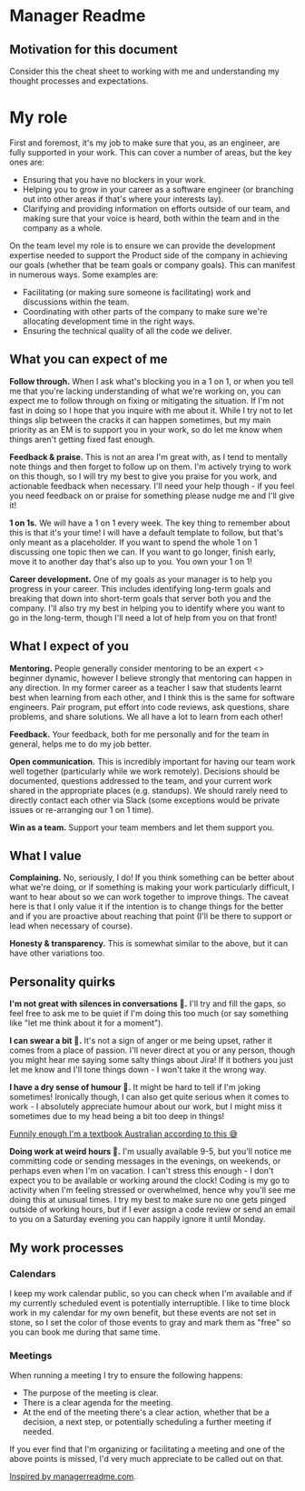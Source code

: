 # Manager Readme

## Motivation for this document

Consider this the cheat sheet to working with me and understanding my thought processes and expectations.

# My role

First and foremost, it's my job to make sure that you, as an engineer, are fully supported in your work. This can cover a number of areas, but the key ones are:

- Ensuring that you have no blockers in your work.
- Helping you to grow in your career as a software engineer (or branching out into other areas if that's where your interests lay).
- Clarifying and providing information on efforts outside of our team, and making sure that your voice is heard, both within the team and in the company as a whole.

On the team level my role is to ensure we can provide the development expertise needed to support the Product side of the company in achieving our goals (whether that be team goals or company goals). This can manifest in numerous ways. Some examples are:

- Facilitating (or making sure someone is facilitating) work and discussions within the team.
- Coordinating with other parts of the company to make sure we're allocating development time in the right ways.
- Ensuring the technical quality of all the code we deliver.

## What you can expect of me

**Follow through.** When I ask what's blocking you in a 1 on 1, or when you tell me that you're lacking understanding of what we're working on, you can expect me to follow through on fixing or mitigating the situation. If I'm not fast in doing so I hope that you inquire with me about it. While I try not to let things slip between the cracks it can happen sometimes, but my main priority as an EM is to support you in your work, so do let me know when things aren't getting fixed fast enough.

**Feedback & praise.** This is not an area I'm great with, as I tend to mentally note things and then forget to follow up on them. I'm actively trying to work on this though, so I will try my best to give you praise for you work, and actionable feedback when necessary. I'll need your help though - if you feel you need feedback on or praise for something please nudge me and I'll give it!

**1 on 1s.** We will have a 1 on 1 every week. The key thing to remember about this is that it's your time! I will have a default template to follow, but that's only meant as a placeholder. If you want to spend the whole 1 on 1 discussing one topic then we can. If you want to go longer, finish early, move it to another day that's also up to you. You own your 1 on 1!

**Career development.** One of my goals as your manager is to help you progress in your career. This includes identifying long-term goals and breaking that down into short-term goals that server both you and the company. I'll also try my best in helping you to identify where you want to go in the long-term, though I'll need a lot of help from you on that front!

## What I expect of you

**Mentoring.** People generally consider mentoring to be an expert <> beginner dynamic, however I believe strongly that mentoring can happen in any direction. In my former career as a teacher I saw that students learnt best when learning from each other, and I think this is the same for software engineers. Pair program, put effort into code reviews, ask questions, share problems, and share solutions. We all have a lot to learn from each other!

**Feedback.** Your feedback, both for me personally and for the team in general, helps me to do my job better.

**Open communication.** This is incredibly important for having our team work well together (particularly while we work remotely). Decisions should be documented, questions addressed to the team, and your current work shared in the appropriate places (e.g. standups). We should rarely need to directly contact each other via Slack (some exceptions would be private issues or re-arranging our 1 on 1 time).

**Win as a team.** Support your team members and let them support you.

## What I value

**Complaining.** No, seriously, I do! If you think something can be better about what we're doing, or if something is making your work particularly difficult, I want to hear about so we can work together to improve things. The caveat here is that I only value it if the intention is to change things for the better and if you are proactive about reaching that point (I'll be there to support or lead when necessary of course).

**Honesty & transparency.** This is somewhat similar to the above, but it can have other variations too.

## Personality quirks

**I'm not great with silences in conversations 🙊.** I'll try and fill the gaps, so feel free to ask me to be quiet if I'm doing this too much (or say something like "let me think about it for a moment").

**I can swear a bit 🤬.** It's not a sign of anger or me being upset, rather it comes from a place of passion. I'll never direct at you or any person, though you might hear me saying some salty things about Jira! If it bothers you just let me know and I'll tone things down - I won't take it the wrong way.

**I have a dry sense of humour 🤡.** It might be hard to tell if I'm joking sometimes!  Ironically though, I can also get quite serious when it comes to work - I absolutely appreciate humour about our work, but I might miss it sometimes due to my head being a bit too deep in things!

[Funnily enough I'm a textbook Australian according to this 😅](https://culturalatlas.sbs.com.au/australian-culture/australian-culture-communication#australian-culture-communication)

**Doing work at weird hours 🌚.** I'm usually available 9-5, but you'll notice me committing code or sending messages in the evenings, on weekends, or perhaps even when I'm on vacation. I can't stress this enough - I don't expect you to be available or working around the clock! Coding is my go to activity when I'm feeling stressed or overwhelmed, hence why you'll see me doing this at unusual times. I try my best to make sure no one gets pinged outside of working hours, but if I ever assign a code review or send an email to you on a Saturday evening you can happily ignore it until Monday.

## My work processes

### Calendars

I keep my work calendar public, so you can check when I'm available and if my currently scheduled event is potentially interruptible. I like to time block work in my calendar for my own benefit, but these events are not set in stone, so I set the color of those events to gray and mark them as "free" so you can book me during that same time.

### Meetings

When running a meeting I try to ensure the following happens:

- The purpose of the meeting is clear.
- There is a clear agenda for the meeting.
- At the end of the meeting there's a clear action, whether that be a decision, a next step, or potentially scheduling a further meeting if needed.

If you ever find that I'm organizing or facilitating a meeting and one of the above points is missed, I'd very much appreciate to be called out on that.

[Inspired by managerreadme.com](https://managerreadme.com/readme/lhansford).
